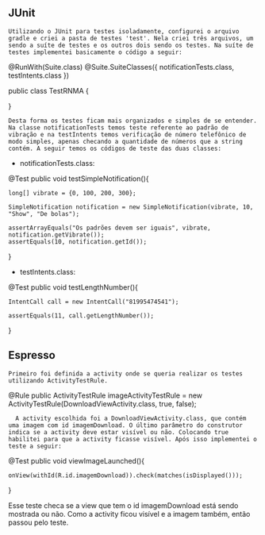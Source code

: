 
## JUnit

    Utilizando o JUnit para testes isoladamente, configurei o arquivo gradle e criei a pasta de testes 'test'. Nela criei três arquivos, um sendo a suíte de testes e os outros dois sendo os testes. Na suíte de testes implementei basicamente o código a seguir:
    
@RunWith(Suite.class)
@Suite.SuiteClasses({
        notificationTests.class,
        testIntents.class
})

public class TestRNMA {

}

    Desta forma os testes ficam mais organizados e simples de se entender. Na classe notificationTests temos teste referente ao padrão de vibração e na testIntents temos verificação de número telefônico de modo simples, apenas checando a quantidade de números que a string contém. A seguir temos os códigos de teste das duas classes:

- notificationTests.class:

@Test
public void testSimpleNotification(){

    long[] vibrate = {0, 100, 200, 300};

    SimpleNotification notification = new SimpleNotification(vibrate, 10, "Show", "De bolas");

    assertArrayEquals("Os padrões devem ser iguais", vibrate, notification.getVibrate());
    assertEquals(10, notification.getId());
}

- testIntents.class:

@Test
public void testLengthNumber(){

    IntentCall call = new IntentCall("81995474541");

    assertEquals(11, call.getLengthNumber());
}



## Espresso

    Primeiro foi definida a activity onde se queria realizar os testes utilizando ActivityTestRule.
    
@Rule
public ActivityTestRule<DownloadViewActivity>
    imageActivityTestRule = new ActivityTestRule<DownloadViewActivity>(DownloadViewActivity.class, true, false);
    

	  A activity escolhida foi a DownloadViewActivity.class, que contém uma imagem com id imagemDownload. O último parâmetro do construtor indica se a activity deve estar visível ou não. Colocando true habilitei para que a activity ficasse visível. Após isso implementei o teste a seguir:
    
@Test
public void viewImageLaunched(){

    onView(withId(R.id.imagemDownload)).check(matches(isDisplayed()));
}

Esse teste checa se a view que tem o id imagemDownload está sendo mostrada ou não. Como a activity ficou visível e a imagem também, então passou pelo teste. 
